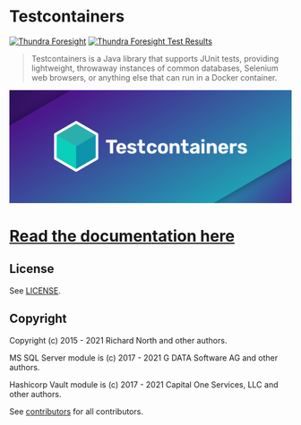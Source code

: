 # Testcontainers

[![Thundra Foresight](https://thundra-assets-prod.s3.us-west-2.amazonaws.com/images/badges/thundra-foresight-badge-enabled.svg)](https://foresight.thundra.live/testRuns/5a49cc30-f063-11eb-9a03-0242ac130003)
[![Thundra Foresight Test Results](https://foresight.service.thundra.us/public/api/v1/badge/test/5a49cc30-f063-11eb-9a03-0242ac130003)](https://foresight.thundra.live/testRuns/5a49cc30-f063-11eb-9a03-0242ac130003)

> Testcontainers is a Java library that supports JUnit tests, providing lightweight, throwaway instances of common databases, Selenium web browsers, or anything else that can run in a Docker container.

![Testcontainers logo](docs/logo.png)

# [Read the documentation here](http://www.testcontainers.org)

## License

See [LICENSE](LICENSE).

## Copyright

Copyright (c) 2015 - 2021 Richard North and other authors.

MS SQL Server module is (c) 2017 - 2021 G DATA Software AG and other authors.

Hashicorp Vault module is (c) 2017 - 2021 Capital One Services, LLC and other authors.

See [contributors](https://github.com/testcontainers/testcontainers-java/graphs/contributors) for all contributors.
